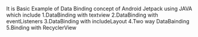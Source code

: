 It is Basic Example of Data Binding concept of Android Jetpack using JAVA which include
1.DataBinding with textview
2.DataBinding with eventListeners
3.DataBinding with includeLayout
4.Two way DataBainding
5.Binding with RecyclerView
